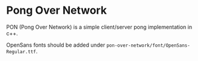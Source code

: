 # Pong Over Network

PON (Pong Over Network) is a simple client/server pong implementation in c++.

OpenSans fonts should be added under `pon-over-network/font/OpenSans-Regular.ttf`.
